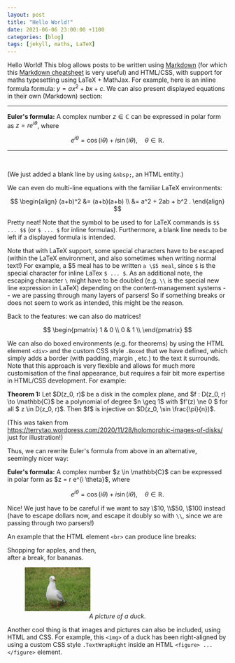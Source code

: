 ```yaml
---
layout: post
title: "Hello World!"
date: 2021-06-06 23:00:00 +1100
categories: [blog]
tags: [jekyll, maths, LaTeX]
---
```


Hello World! This blog allows posts to be written using [Markdown](https://www.markdownguide.org/) (for which this [Markdown cheatsheet](https://github.com/adam-p/markdown-here/wiki/Markdown-Cheatsheet) is very useful) and HTML/CSS, with support for maths typesetting using LaTeX + MathJax. For example, here is an inline formula formula: $y = ax^2 + bx + c$. We can also present displayed equations in their own (Markdown) section:

---

**Euler's formula:**
A complex number $z \in \mathbb{C}$ can be expressed in polar form as $z = r e^{i \theta}$, where

$$
    e^{i\theta} = \cos(i\theta) + i \sin(i\theta) , \quad \theta \in \mathbb{R} .
$$

---

&nbsp;

(We just added a blank line by using `&nbsp;`, an HTML entity.)

We can even do multi-line equations with the familiar LaTeX environments:

$$
    \begin{align}
    (a+b)^2
        &= (a+b)(a+b) \\
        &= a^2 + 2ab + b^2 .
    \end{align}
$$

Pretty neat! Note that the symbol to be used to for LaTeX commands is `$$ ... $$` (or `$ ... $` for inline formulas). Furthermore, a blank line needs to be left if a displayed formula is intended.

Note that with LaTeX support, some special characters have to be escaped (within the LaTeX environment, and also sometimes when writing normal text!) For example, a \$5 meal has to be written `a \$5 meal`, since `$` is the special character for inline LaTex `$ ... $`. As an additional note, the escaping character `\` might have to be doubled (e.g. `\\` is the special new line expression in LaTeX) depending on the content-management systems -- we are passing through many layers of parsers! So if something breaks or does not seem to work as intended, this might be the reason.

Back to the features: we can also do matrices!

$$
    \begin{pmatrix}
    1 & 0 \\
    0 & 1 \\
    \end{pmatrix}
$$

We can also do boxed environments (e.g. for theorems) by using the HTML element `<div>` and the custom CSS style `.Boxed` that we have defined, which simply adds a border (with padding, margin , etc.) to the text it surrounds. Note that this approach is very flexible and allows for much more customisation of the final appearance, but requires a fair bit more expertise in HTML/CSS development. For example:

<div class="Boxed">
<b>Theorem 1:</b>
Let $D(z_0, r)$ be a disk in the complex plane, and $f : D(z_0, r) \to \mathbb{C}$ be a polynomial of degree $n \geq 1$ with $f'(z) \ne 0 $ for all $ z \in D(z_0, r)$. Then $f$ is injective on $D(z_0, \sin \frac{\pi}{n})$.
</div>

(This was taken from <https://terrytao.wordpress.com/2020/11/28/holomorphic-images-of-disks/> just for illustration!)

Thus, we can rewrite Euler's formula from above in an alternative, seemingly nicer way:

<div class="Boxed">
<b>Euler's formula:</b>
A complex number $z \in \mathbb{C}$ can be expressed in polar form as $z = r e^{i \theta}$, where

$$
e^{i\theta} = \cos(i\theta) + i \sin(i\theta) , \quad \theta \in \mathbb{R} .
$$
</div>

Nice! We just have to be careful if we want to say \\$10, \\$50, \\$100 instead (have to escape dollars now, and escape it doubly so with `\\`, since we are passing through two parsers!)

An example that the HTML element `<br>` can produce line breaks:

<div class="Boxed">
Shopping for apples, and then,
<br>
after a break, for bananas.
</div>

<!-- 
Example of quick implementation of CSS styles for one-time use
<style>
  .TextWrapRight {
  display: block;
  margin: 10px;
  clear: both;
  float: right;
}
</style>
-->

<figure class="TextWrapRight">
<img src="/assets/images/Duck.JPG" alt="A picture of a duck" width="150" />
<figcaption align="center"><i>A picture of a duck.</i></figcaption>
</figure>

Another cool thing is that images and pictures can also be included, using HTML and CSS. For example, this `<img>` of a duck has been right-aligned by using a custom CSS style `.TextWrapRight` inside an HTML `<figure> ... </figure>` element.


